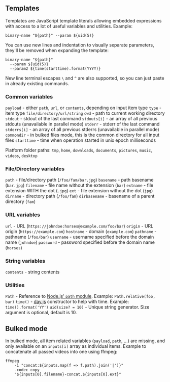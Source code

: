 ## Templates

Templates are JavaScript template literals allowing embedded expressions with access to a lot of useful variables and utilities. Example:

```
binary-name "${path}" --param ${uid(5)}
```

You can use new lines and indentation to visually separate parameters, they'll be removed when expanding the template:

```
binary-name "${path}"
  --param ${uid(5)}
  --param2 ${time(starttime).format(YYYY)}
```

New line terminal escapes `\` and `^` are also supported, so you can just paste in already existing commands.

### Common variables

`payload` - either `path`, `url`, or `contents`, depending on input item type
`type` - item type `file/directory/url/string`
`cwd` - path to current working directory
`stdout` - stdout of the last command
`stdouts[i]` - an array of all previous stdouts (unavailable in parallel mode)
`stderr` - stderr of the last command
`stderrs[i]` - an array of all previous stderrs (unavailable in parallel mode)
`commondir` - in bulked files mode, this is the common directory for all input files
`starttime` - time when operation started in unix epoch milliseconds

Platform folder paths:
`tmp`, `home`, `downloads`, `documents`, `pictures`, `music`, `videos`, `desktop`

### File/Directory variables

`path` - file/directory path (`/foo/fam/bar.jpg`)
`basename` - path basename (`bar.jpg`)
`filename` - file name without the extension (`bar`)
`extname` - file extension WITH the dot (`.jpg`)
`ext` - file extension without the dot (`jpg`)
`dirname` - directory path (`/foo/fam`)
`dirbasename` - basename of a parent directory (`fam`)

### URL variables

`url` - URL (`https://johndoe:horses@example.com/foo/bar`)
`origin` - URL origin (`https://example.com`)
`hostname` - domain (`example.com`)
`pathname` - pathname (`/foo/bar`)
`username` - username specified before the domain name (`johndoe`)
`password` - password specified before the domain name (`horses`)

### String variables

`contents` - string contents

### Utilities

`Path` - Reference to <a href="https://nodejs.org/api/path.html">Node.js' `path` module</a>. Example: `Path.relative(foo, bar)`
`time()` - <a href="https://day.js.org/docs/en/display/format">day.js</a> constructor to help with time. Example: `time().format('YY')`
`uid(size? = 10)` - Unique string generator. Size argument is optional, default is 10.

## Bulked mode

In bulked mode, all item related variables (`payload`, `path`, ...) are missing, and only available on an `inputs[i]` array as individual items. Example to concatenate all passed videos into one using ffmpeg:

```
ffmpeg
	-i "concat:${inputs.map(f => f.path).join('|')}"
	-codec copy
	"${inputs[0].filename}-concat.${inputs[0].ext}"
```
